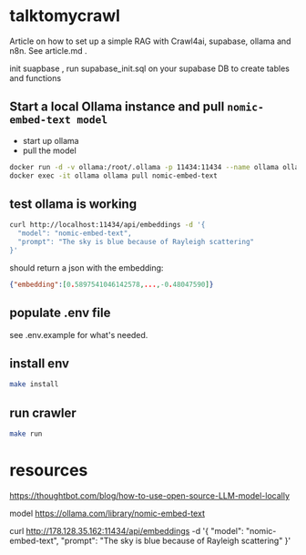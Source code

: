 # talktomycrawl

Article on how to set up a simple RAG with Crawl4ai, supabase, ollama and n8n.
See article.md . 



init suapbase , run supabase_init.sql on your supabase DB to create tables and functions


## Start a local Ollama instance and pull `nomic-embed-text model`

- start up ollama
- pull the model
```bash
docker run -d -v ollama:/root/.ollama -p 11434:11434 --name ollama ollama/ollama
docker exec -it ollama ollama pull nomic-embed-text
```
 
## test ollama is working
```bash
curl http://localhost:11434/api/embeddings -d '{
  "model": "nomic-embed-text",
  "prompt": "The sky is blue because of Rayleigh scattering"
}'
```

should return a json with the embedding:
```json
{"embedding":[0.5897541046142578,...,-0.48047590]}
```

## populate .env file
see .env.example for what's needed.

## install env
```bash
make install
```

## run crawler
```bash
make run
```





# resources
https://thoughtbot.com/blog/how-to-use-open-source-LLM-model-locally

model
https://ollama.com/library/nomic-embed-text




curl http://178.128.35.162:11434/api/embeddings -d '{
  "model": "nomic-embed-text",
  "prompt": "The sky is blue because of Rayleigh scattering"
}'

